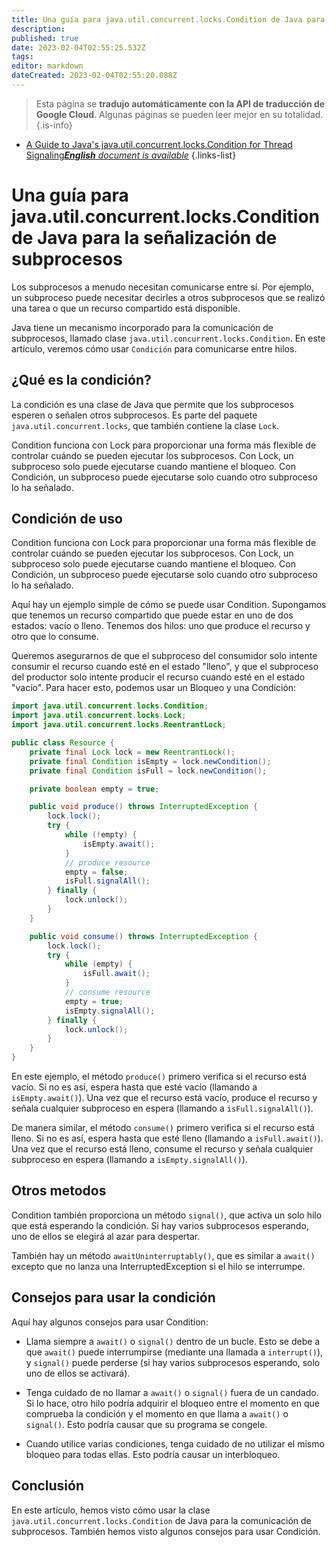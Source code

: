 ```yaml
---
title: Una guía para java.util.concurrent.locks.Condition de Java para la señalización de subprocesos
description: 
published: true
date: 2023-02-04T02:55:25.532Z
tags: 
editor: markdown
dateCreated: 2023-02-04T02:55:20.088Z
---
```


> Esta página se **tradujo automáticamente con la API de traducción de Google Cloud**.
Algunas páginas se pueden leer mejor en su totalidad.{.is-info}



- [A Guide to Java's java.util.concurrent.locks.Condition for Thread Signaling***English** document is available*](/en/Knowledge-base/Java/a-guide-to-java-s-java-util-concurrent-locks-condition-for-thread-signaling)
{.links-list}



# Una guía para java.util.concurrent.locks.Condition de Java para la señalización de subprocesos

Los subprocesos a menudo necesitan comunicarse entre sí. Por ejemplo, un subproceso puede necesitar decirles a otros subprocesos que se realizó una tarea o que un recurso compartido está disponible.

Java tiene un mecanismo incorporado para la comunicación de subprocesos, llamado clase `java.util.concurrent.locks.Condition`. En este artículo, veremos cómo usar `Condición` para comunicarse entre hilos.

## ¿Qué es la condición?

La condición es una clase de Java que permite que los subprocesos esperen o señalen otros subprocesos. Es parte del paquete `java.util.concurrent.locks`, que también contiene la clase `Lock`.

Condition funciona con Lock para proporcionar una forma más flexible de controlar cuándo se pueden ejecutar los subprocesos. Con Lock, un subproceso solo puede ejecutarse cuando mantiene el bloqueo. Con Condición, un subproceso puede ejecutarse solo cuando otro subproceso lo ha señalado.

## Condición de uso

Condition funciona con Lock para proporcionar una forma más flexible de controlar cuándo se pueden ejecutar los subprocesos. Con Lock, un subproceso solo puede ejecutarse cuando mantiene el bloqueo. Con Condición, un subproceso puede ejecutarse solo cuando otro subproceso lo ha señalado.

Aquí hay un ejemplo simple de cómo se puede usar Condition. Supongamos que tenemos un recurso compartido que puede estar en uno de dos estados: vacío o lleno. Tenemos dos hilos: uno que produce el recurso y otro que lo consume.

Queremos asegurarnos de que el subproceso del consumidor solo intente consumir el recurso cuando esté en el estado "lleno", y que el subproceso del productor solo intente producir el recurso cuando esté en el estado "vacío". Para hacer esto, podemos usar un Bloqueo y una Condición:


```java
import java.util.concurrent.locks.Condition;
import java.util.concurrent.locks.Lock;
import java.util.concurrent.locks.ReentrantLock;

public class Resource {
    private final Lock lock = new ReentrantLock();
    private final Condition isEmpty = lock.newCondition();
    private final Condition isFull = lock.newCondition();

    private boolean empty = true;

    public void produce() throws InterruptedException {
        lock.lock();
        try {
            while (!empty) {
                isEmpty.await();
            }
            // produce resource
            empty = false;
            isFull.signalAll();
        } finally {
            lock.unlock();
        }
    }

    public void consume() throws InterruptedException {
        lock.lock();
        try {
            while (empty) {
                isFull.await();
            }
            // consume resource
            empty = true;
            isEmpty.signalAll();
        } finally {
            lock.unlock();
        }
    }
}
```

En este ejemplo, el método `produce()` primero verifica si el recurso está vacío. Si no es así, espera hasta que esté vacío (llamando a `isEmpty.await()`). Una vez que el recurso está vacío, produce el recurso y señala cualquier subproceso en espera (llamando a `isFull.signalAll()`).

De manera similar, el método `consume()` primero verifica si el recurso está lleno. Si no es así, espera hasta que esté lleno (llamando a `isFull.await()`). Una vez que el recurso está lleno, consume el recurso y señala cualquier subproceso en espera (llamando a `isEmpty.signalAll()`).

## Otros metodos

Condition también proporciona un método `signal()`, que activa un solo hilo que está esperando la condición. Si hay varios subprocesos esperando, uno de ellos se elegirá al azar para despertar.

También hay un método `awaitUninterruptably()`, que es similar a `await()` excepto que no lanza una InterruptedException si el hilo se interrumpe.

## Consejos para usar la condición

Aquí hay algunos consejos para usar Condition:

- Llama siempre a `await()` o `signal()` dentro de un bucle. Esto se debe a que `await()` puede interrumpirse (mediante una llamada a `interrupt()`), y `signal()` puede perderse (si hay varios subprocesos esperando, solo uno de ellos se activará).

- Tenga cuidado de no llamar a `await()` o `signal()` fuera de un candado. Si lo hace, otro hilo podría adquirir el bloqueo entre el momento en que comprueba la condición y el momento en que llama a `await()` o `signal()`. Esto podría causar que su programa se congele.

- Cuando utilice varias condiciones, tenga cuidado de no utilizar el mismo bloqueo para todas ellas. Esto podría causar un interbloqueo.

## Conclusión

En este artículo, hemos visto cómo usar la clase `java.util.concurrent.locks.Condition` de Java para la comunicación de subprocesos. También hemos visto algunos consejos para usar Condición.